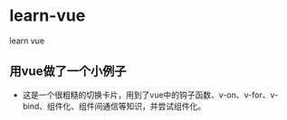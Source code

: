 # learn-vue
learn vue

## 用vue做了一个小例子
* 这是一个很粗糙的切换卡片，用到了vue中的钩子函数、v-on、v-for、v-bind、组件化、组件间通信等知识，并尝试组件化。
